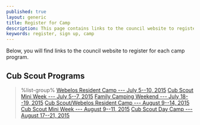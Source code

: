 ```yaml
---
published: true
layout: generic
title: Register for Camp
description: This page contains links to the council website to register to attend summer camp at Camp Workcoeman.
keywords: register, sign up, camp
---
```


Below, you will find links to the council website to register for each camp program.

## Cub Scout Programs

> %list-group%
> <a href="http://www.ctrivers.org/Event.aspx?id=11379" class="list-group-item">Webelos Resident Camp --- July 5--10, 2015</a>
> <a href="http://www.ctrivers.org/Event.aspx?id=11392" class="list-group-item">Cub Scout Mini Week --- July 5--7, 2015</a>
> <a href="http://www.ctrivers.org/Event.aspx?id=11375" class="list-group-item">Family Camping Weekend --- July 18--19, 2015</a>
> <a href="http://www.ctrivers.org/Event.aspx?id=10246" class="list-group-item">Cub Scout/Webelos Resident Camp --- August 9--14, 2015</a>
> <a href="http://www.ctrivers.org/Event.aspx?id=11393" class="list-group-item">Cub Scout Mini Week --- August 9--11, 2015</a>
> <a href="http://www.ctrivers.org/Event.aspx?id=11377" class="list-group-item">Cub Scout Day Camp --- August 17--21, 2015</a>

